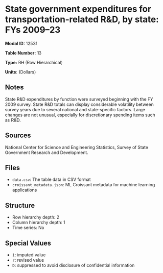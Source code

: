 # State government expenditures for transportation-related R&D, by state: FYs 2009&#8211;23

**Modal ID:** 12531

**Table Number:** 13

**Type:** RH (Row Hierarchical)

**Units:** (Dollars)

## Notes

State R&D expenditures by function were surveyed beginning with the FY 2009 survey. State R&D totals can display considerable volatility between survey years due to several national and state-specific factors. Large changes are not unusual, especially for discretionary spending items such as R&D.

## Sources

National Center for Science and Engineering Statistics, Survey of State Government Research and Development.

## Files

- `data.csv`: The table data in CSV format
- `croissant_metadata.json`: ML Croissant metadata for machine learning applications

## Structure

- Row hierarchy depth: 2
- Column hierarchy depth: 1
- Time series: No

## Special Values

- `i`: imputed value
- `r`: revised value
- `D`: suppressed to avoid disclosure of confidential information
